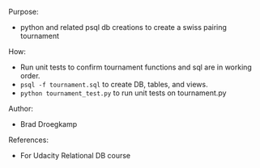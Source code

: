 Purpose:
-   python and related psql db creations to create a swiss pairing tournament

How:
-   Run unit tests to confirm tournament functions and sql are in working order.
-   `psql -f tournament.sql` to create DB, tables, and views.
-   `python tournament_test.py` to run unit tests on tournament.py

Author:
-   Brad Droegkamp

References:
-   For Udacity Relational DB course